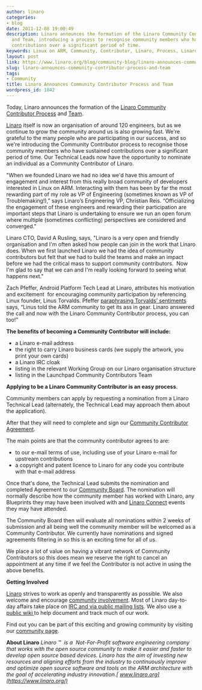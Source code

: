 ```yaml
---
author: linaro
categories:
- blog
date: 2011-12-08 19:00:49
description: Linaro announces the formation of the Linaro Community Contributor Process
  and Team, introducing a process to recognise community members who have sustained
  contributions over a significant period of time.
keywords: Linux on ARM, Community, Contributor, Linaro, Process, Linaro Connect, Announcement
layout: post
link: https://www.linaro.org/blog/community-blog/linaro-announces-community-contributor-process-and-team/
slug: linaro-announces-community-contributor-process-and-team
tags:
- Community
title: Linaro Announces Community Contributor Process and Team
wordpress_id: 1042
---
```


Today, Linaro announces the formation of the [Linaro Community Contributor Process](https://wiki.linaro.org/CommunityContributor) and [Team](https://wiki.linaro.org/CommunityContributor).

[Linaro](https://www.linaro.org/) itself is now an organisation of around 120 engineers, but as we continue to grow the community around us is also growing fast. We're grateful to the many people who are participating in our success, and so we're introducing the Community Contributor process to recognise those community members who have sustained contributions over a significant period of time. Our Technical Leads now have the opportunity to nominate an individual as a Community Contributor of Linaro.

"When we founded Linaro we had no idea we'd have this amount of engagement and interest from this really broad community of developers interested in Linux on ARM. Interacting with them has been by far the most rewarding part of my role as VP of Engineering (sometimes known as VP of Troublemaking!),” says Linaro’s Engineering VP, Christian Reis. “Officializing the engagement of these engineers and rewarding their participation are important steps that Linaro is undertaking to ensure we run an open forum where multiple (sometimes conflicting) perspectives are considered and converged."

Linaro CTO, David A Rusling, says, "Linaro is a very open and friendly organisation and I'm often asked how people can join in the work that Linaro does. When we first launched Linaro we had the idea of community contributors but felt that we had to build the teams and make an impact before we had the critical mass to support community contributors.  Now I'm glad to say that we can and I'm really looking forward to seeing what happens next."

Zach Pfeffer, Android Platform Tech Lead at Linaro, attributes his motivation and excitement  for encouraging community participation by referencing Linux founder, Linus Torvalds. Pfeffer [paraphrasing Torvalds’ sentiments](https://lkml.org/lkml/2011/3/17/492) says, “Linus told the ARM community to get its ass in gear. Linaro answered the call and now with the Linaro Community Contributor process, you can too!”

**The benefits of becoming a Community Contributor will include:**

* a Linaro e-mail address
* the right to carry Linaro business cards (we supply the artwork, you print your own cards)
* a Linaro IRC cloak
* listing in the relevant Working Group on our Linaro organisation structure
* listing in the Launchpad Community Contributors Team

**Applying to be a Linaro Community Contributor is an easy process**.

Community members can apply by requesting a nomination from a Linaro Technical Lead (alternately, the Technical Lead may approach them about the application).

After that they will need to complete and sign our [Community Contributor Agreement](https://wiki.linaro.org/CommunityContributor?action=AttachFile&do=view&target=Linaro_Contributor_Agreement_%28individual%29_25_11_11.pdf).

The main points are that the community contributor agrees to are:

* to our e-mail terms of use, including use of your Linaro e-mail for upstream contributions
* a copyright and patent licence to Linaro for any code you contribute with that e-mail address

Once that's done, the Technical Lead submits the nomination and completed Agreement to our [Community Board](https://wiki.linaro.org/CommunityContributor/CommunityBoard). The nomination will normally describe how the community member has worked with Linaro, any Blueprints they may have been involved with and [Linaro Connect](http://connect.linaro.org/) events they may have attended.

The Community Board then will evaluate all nominations within 2 weeks of submission and all being well the community member will be welcomed as a Community Contributor. We currently have nominations and signed agreements filtering in so this is an exciting time for all of us.

We place a lot of value on having a vibrant network of Community Contributors so this does mean we reserve the right to cancel an appointment at any time if we feel the Contributor is not active in using the above benefits.

**Getting Involved**

[Linaro](https://www.linaro.org/) strives to work as openly and transparently as possible. We also welcome and encourage [community involvement](/hub/). Most of Linaro day-to-day affairs take place on [IRC and via public mailing lists](https://wiki.linaro.org/GettingInvolved). We also use a [public wiki ](https://wiki.linaro.org/)to help document and track much of our work.

Find out you can be part of this exciting and growing community by visiting our [community page](/hub/).

**About Linaro**
_Linaro ™  is a  Not-For-Profit software engineering company that works with the open source community to make it easier and faster to develop open source based devices. Linaro has the aim of investing new resources and aligning efforts from the industry to continuously improve and optimize open source software and tools on the ARM architecture with the goal of accelerating industry innovation.[ www.linaro.org](https://www.linaro.org/)_